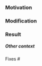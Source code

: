 ### Motivation
<!-- Explain the context and why you're making the change (what is the problem solved by this pr) -->

### Modification
<!-- Describe the modification you've done to the codebase -->

### Result
<!-- Describe the result of the pull request (what changed compared to before) -->

##### Other context
<!-- Other context of the pull request, a discussion, issue or anything else related -->
Fixes #
